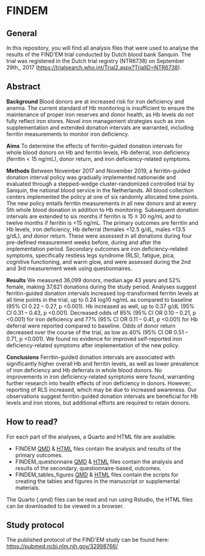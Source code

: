 # FINDEM

## General

In this repository, you will find all analysis files that were used to
analyse the results of the FIND'EM trial conducted by Dutch blood bank
Sanquin. The trial was registered in the Dutch trial registry (NTR6738)
on September 29th,, 2017
(<https://trialsearch.who.int/Trial2.aspx?TrialID=NTR6738>).

## Abstract

**Background** Blood donors are at increased risk for iron deficiency
and anemia. The current standard of Hb monitoring is insufficient to
ensure the maintenance of proper iron reserves and donor health, as Hb
levels do not fully reflect iron stores. Novel iron management
strategies such as iron supplementation and extended donation intervals
are warranted, including ferritin measurements to monitor iron
deficiency.

**Aims** To determine the effects of ferritin-guided donation intervals
for whole blood donors on Hb and ferritin levels, Hb deferral, iron
deficiency (ferritin \< 15 ng/mL), donor return, and iron
deficiency-related symptoms.

**Methods** Between November 2017 and November 2019, a ferritin-guided
donation interval policy was gradually implemented nationwide and
evaluated through a stepped-wedge cluster-randomized controlled trial by
Sanquin, the national blood service in the Netherlands. All blood
collection centers implemented the policy at one of six randomly
allocated time points. The new policy entails ferritin measurements in
all new donors and at every 5th whole blood donation in addition to Hb
monitoring. Subsequent donation intervals are extended to six months if
ferritin is 15 ≤ 30 ng/mL and to twelve months if ferritin is \<15
ng/mL. The primary outcomes are ferritin and Hb levels, iron deficiency,
Hb deferral (females \<12.5 g/dL, males \<13.5 g/dL), and donor return.
These were assessed in all donations during four pre-defined measurement
weeks before, during and after the implementation period. Secondary
outcomes are iron deficiency-related symptoms, specifically restless
legs syndrome (RLS), fatigue, pica, cognitive functioning, and warm
glow, and were assessed during the 2nd and 3rd measurement week using
questionnaires.

**Results**  We measured 36,099 donors, median age 43 years and 52% female, making 37,621 donations during the study period. Analyses suggest ferritin-guided donation intervals increased log-transformed ferritin levels at all time points in the trial, up to 0.24 log10 ng/mL as compared to baseline (95% CI 0.22 – 0.27, p <0.001). Hb increased as well, up to 0.37 g/dL (95% CI 0.31 – 0.43, p <0.001). Decreased odds of 85% (95% CI OR 0.10 – 0.21, p <0.001) for iron deficiency and 77% (95% CI OR 0.11 – 0.41, p <0.001) for Hb deferral were reported compared to baseline. Odds of donor return decreased over the course of the trial, as low as 40% (95% CI OR 0.51 – 0.71, p <0.001). We found no evidence for improved self-reported iron deficiency-related symptoms after implementation of the new policy.

**Conclusions** Ferritin-guided donation intervals are associated with
significantly higher overall Hb and ferritin levels, as well as lower
prevalence of iron deficiency and Hb deferrals in whole blood donors. No
improvements in iron deficiency-related symptoms were found, warranting
further research into health effects of iron deficiency in donors.
However, reporting of RLS increased, which may be due to increased
awareness. Our observations suggest ferritin-guided donation intervals
are beneficial for Hb levels and iron stores, but additional efforts are
required to retain donors.

## How to read?

For each part of the analyses, a Quarto and HTML file are available.
- FINDEM [QMD](FINDEM.qmd) & [HTML](FINDEM.html) files contain the analysis and results of the primary outcomes.
- FINDEM_questionnaire [QMD](FINDEM_questionnaire.qmd) & [HTML](FINDEM_questionnaire.html) files contain the analysis and results of the secondary, questionnaire-based, outcomes.
- FINDEM_tables_figures [QMD](FINDEM_tables_figures.qmd) & [HTML](FINDEM_tables_figures.html) files contain the scripts for creating the tables and figures in the manuscript or supplemental materials.

The Quarto (.qmd) files can be read and run using Rstudio, the HTML files can be downloaded to be viewed in a browser. 

## Study protocol

The published protocol of the FIND'EM study can be found here:
<https://pubmed.ncbi.nlm.nih.gov/32998766/>

